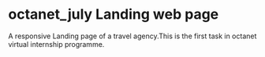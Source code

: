 # octanet_july Landing web page
A responsive Landing page of a travel agency.This is the first task in octanet virtual internship programme.  
